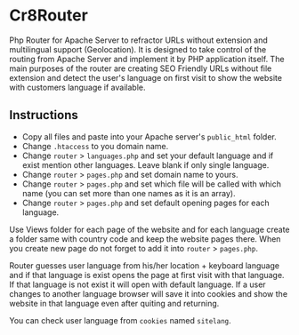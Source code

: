 # Cr8Router

Php Router for Apache Server to refractor URLs without extension and multilingual support (Geolocation). It is designed to take control of the routing from Apache Server and implement it by PHP application itself. The main purposes of the router are creating SEO Friendly URLs without file extension and detect the user's language on first visit to show the website with customers language if available.


## Instructions

 - Copy all files and paste into your Apache server's `public_html`  folder.
 - Change `.htaccess` to you domain name.
 - Change `router` > `languages.php` and set your default language and if exist mention other languages. Leave blank if only single language.
 - Change `router` > `pages.php` and set domain name to yours.
 - Change `router` > `pages.php` and set which file will be called with which name (you can set more than one names as it is an array).
 - Change `router` > `pages.php` and set default opening pages for each language.



Use Views folder for each page of the website and for each language create a folder same with country code and keep the website pages there.
When you create new page do not forget to add it into `router` > `pages.php`.

Router guesses user language from his/her location + keyboard language and if that language is exist opens the page at first visit with that language. If that language is not exist it will open with default language. If a user changes to another language browser will save it into cookies and show the website in that language even after quiting and returning.

You can check user language from `cookies` named `sitelang`.
